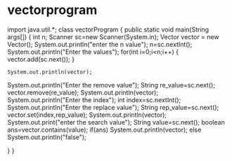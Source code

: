 # vectorprogram
import java.util.*;
class vectorProgram
{
  public static void main(String args[])
  {
     int n;
    Scanner sc=new Scanner(System.in);
    Vector<String> vector = new Vector<String>();
     System.out.println("enter the n value");
     n=sc.nextInt();
   System.out.println("Enter the values");
   for(int i=0;i<n;i++)
 {
     vector.add(sc.next());
  }
    
    System.out.println(vector);
   System.out.println("Enter the remove value");
      String re_value=sc.next();
      vector.remove(re_value);
   System.out.println(vector);
   System.out.println("Enter the index");
   int index=sc.nextInt();
   System.out.println("Enter the replace value");
   String rep_value=sc.next();
  vector.set(index,rep_value);
  System.out.println(vector);
  System.out.print("enter the search value");
  String value=sc.next();
  boolean ans=vector.contains(value);
  if(ans)
  System.out.println(vector);
   else
   System.out.println("false");
 
  }
}
